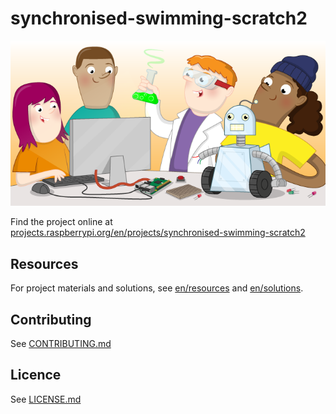 # synchronised-swimming-scratch2

![synchronised-swimming-scratch2](banner.png)

Find the project online at [projects.raspberrypi.org/en/projects/synchronised-swimming-scratch2](https://projects.raspberrypi.org/en/projects/synchronised-swimming-scratch2)

## Resources
For project materials and solutions, see [en/resources](https://github.com/raspberrypilearning/synchronised-swimming-scratch2/tree/master/en/resources) and [en/solutions](https://github.com/raspberrypilearning/synchronised-swimming-scratch2/tree/master/en/solutions).

## Contributing
See [CONTRIBUTING.md](CONTRIBUTING.md)

## Licence
 See [LICENSE.md](LICENSE.md)
